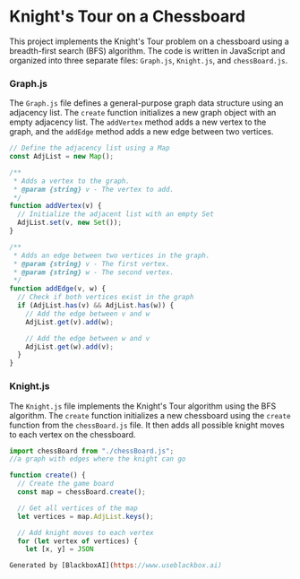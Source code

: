 # Knight's Tour on a Chessboard

This project implements the Knight's Tour problem on a chessboard using a breadth-first search (BFS) algorithm. The code is written in JavaScript and organized into three separate files: `Graph.js`, `Knight.js`, and `chessBoard.js`.

### Graph.js
The `Graph.js` file defines a general-purpose graph data structure using an adjacency list. The `create` function initializes a new graph object with an empty adjacency list. The `addVertex` method adds a new vertex to the graph, and the `addEdge` method adds a new edge between two vertices.

```javascript
// Define the adjacency list using a Map
const AdjList = new Map();

/**
 * Adds a vertex to the graph.
 * @param {string} v - The vertex to add.
 */
function addVertex(v) {
  // Initialize the adjacent list with an empty Set
  AdjList.set(v, new Set());
}

/**
 * Adds an edge between two vertices in the graph.
 * @param {string} v - The first vertex.
 * @param {string} w - The second vertex.
 */
function addEdge(v, w) {
  // Check if both vertices exist in the graph
  if (AdjList.has(v) && AdjList.has(w)) {
    // Add the edge between v and w
    AdjList.get(v).add(w);

    // Add the edge between w and v
    AdjList.get(w).add(v);
  }
}
```

### Knight.js
The `Knight.js` file implements the Knight's Tour algorithm using the BFS algorithm. The `create` function initializes a new chessboard using the `create` function from the `chessBoard.js` file. It then adds all possible knight moves to each vertex on the chessboard.

```javascript
import chessBoard from "./chessBoard.js";
//a graph with edges where the knight can go

function create() {
  // Create the game board
  const map = chessBoard.create();

  // Get all vertices of the map
  let vertices = map.AdjList.keys();

  // Add knight moves to each vertex
  for (let vertex of vertices) {
    let [x, y] = JSON

Generated by [BlackboxAI](https://www.useblackbox.ai)